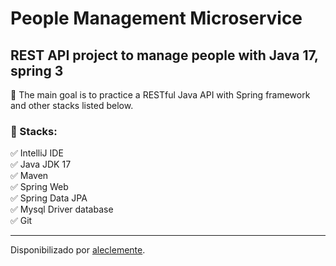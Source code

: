 # People Management Microservice

<h2>REST API project to manage people with Java 17, spring 3</h2>

<p>💎 The main goal is to practice a RESTful Java API with Spring framework and other stacks listed below.</p>

<h3>🛑 Stacks:</h3>

<p>
✅ IntelliJ IDE<br>
✅ Java JDK 17<br>
✅ Maven<br>
✅ Spring Web<br>
✅ Spring Data JPA<br>
✅ Mysql Driver database<br>
✅ Git<br>
</p>

------------

Disponibilizado por [aleclemente](https://www.linkedin.com/in/aleclemente/ "aleclemente").